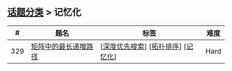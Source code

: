 <!--|This file generated by command(leetcode tag); DO NOT EDIT.            |-->
<!--+----------------------------------------------------------------------+-->
<!--|@author    openset <openset.wang@gmail.com>                           |-->
<!--|@link      https://github.com/openset                                 |-->
<!--|@home      https://github.com/tonymontaro/leetcode-hints                        |-->
<!--+----------------------------------------------------------------------+-->

## [话题分类](https://github.com/tonymontaro/leetcode-hints/blob/master/tag/README.md) > 记忆化

| # | 题名 | 标签 | 难度 |
| :-: | - | - | :-: |
| 329 | [矩阵中的最长递增路径](https://github.com/tonymontaro/leetcode-hints/tree/master/problems/longest-increasing-path-in-a-matrix) | [[深度优先搜索](https://github.com/tonymontaro/leetcode-hints/tree/master/tag/depth-first-search/README.md)] [[拓扑排序](https://github.com/tonymontaro/leetcode-hints/tree/master/tag/topological-sort/README.md)] [[记忆化](https://github.com/tonymontaro/leetcode-hints/tree/master/tag/memoization/README.md)]  | Hard |
